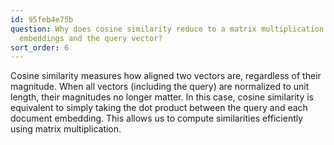 ```yaml
---
id: 95feb4e75b
question: Why does cosine similarity reduce to a matrix multiplication between the
  embeddings and the query vector?
sort_order: 6
---
```


Cosine similarity measures how aligned two vectors are, regardless of their magnitude. When all vectors (including the query) are normalized to unit length, their magnitudes no longer matter. In this case, cosine similarity is equivalent to simply taking the dot product between the query and each document embedding. This allows us to compute similarities efficiently using matrix multiplication.